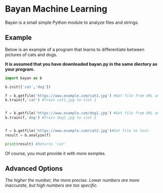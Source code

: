 # Bayan Machine Learning

Bayan is a small simple Python module to analyze files and strings.

## Example

Below is an example of a program that learns to differentiate between pictures of cats and dogs.

**It is assumed that you have downloaded bayan.py in the same diectory as your program.**

```python
import bayan as b

b.init(['cat','dog'])

f = b.getfile('https://www.example.com/cat1.jpg') #Get file from URL and string it.
b.train(f,'cat') #Train cat1.jpg to slot 1


f = b.getfile('https://www.example.com/dog1.jpg') #Get file from URL and string it.
b.train(f,'dog') #Train dog1.jpg to slot 2


f = b.getfile('https://www.example.com/cat2.jpg')#Get file to test.
result = b.analyze(f)

print(result) #Returns 'cat'
```
Of course, you must provide it with more exmples.
## Advanced Options

*The higher the number, the more precise. Lower numbers are more inaccurate, but high numbers are too specific.*
